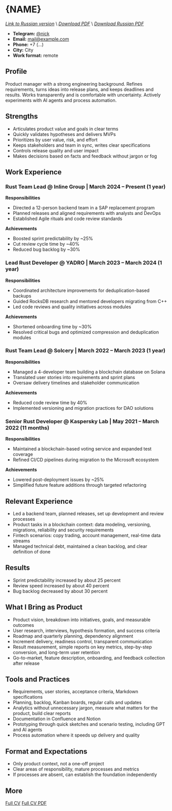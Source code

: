 # {NAME}
*[Link to Russian version](./CV_PM_RU.MD)* \\
*[Download PDF](https://github.com/qqrm/CV/releases/latest/download/Belyakov_pm_full_en_typst.pdf)* \\
*[Download Russian PDF](https://github.com/qqrm/CV/releases/latest/download/Belyakov_pm_full_ru_typst.pdf)*

- **Telegram:** [@nick](https://t.me/nick)
- **Email:** [mail@example.com](mailto:mail@example.com)
- **Phone:** +7 (...)
- **City:** City
- **Work format:** remote

## Profile
Product manager with a strong engineering background. Refines requirements, turns ideas into release plans, and keeps deadlines and results. Works transparently and is comfortable with uncertainty. Actively experiments with AI agents and process automation.

## Strengths
* Articulates product value and goals in clear terms
* Quickly validates hypotheses and delivers MVPs
* Prioritizes by user value, risk, and effort
* Keeps stakeholders and team in sync, writes clear specifications
* Controls release quality and user impact
* Makes decisions based on facts and feedback without jargon or fog

## Work Experience

### Rust Team Lead @ Inline Group | March 2024 – Present (1 year)
**Responsibilities**
- Directed a 12-person backend team in a SAP replacement program
- Planned releases and aligned requirements with analysts and DevOps
- Established Agile rituals and code review standards

**Achievements**
- Boosted sprint predictability by ~25%
- Cut review cycle time by ~40%
- Reduced bug backlog by ~30%

### Lead Rust Developer @ YADRO | March 2023 – March 2024 (1 year)
**Responsibilities**
- Coordinated architecture improvements for deduplication-based backups
- Guided RocksDB research and mentored developers migrating from C++
- Led code reviews and quality initiatives across modules

**Achievements**
- Shortened onboarding time by ~30%
- Resolved critical bugs and optimized compression and deduplication modules

### Rust Team Lead @ Solcery | March 2022 – March 2023 (1 year)
**Responsibilities**
- Managed a 4-developer team building a blockchain database on Solana
- Translated user stories into requirements and sprint plans
- Oversaw delivery timelines and stakeholder communication

**Achievements**
- Reduced code review time by 40%
- Implemented versioning and migration practices for DAO solutions

### Senior Rust Developer @ Kaspersky Lab | May 2021 – March 2022 (11 months)
**Responsibilities**
- Maintained a blockchain-based voting service and expanded test coverage
- Refined CI/CD pipelines during migration to the Microsoft ecosystem

**Achievements**
- Lowered post-deployment issues by ~25%
- Simplified future feature additions through targeted refactoring

## Relevant Experience
* Led a backend team, planned releases, set up development and review processes
* Product tasks in a blockchain context: data modeling, versioning, migrations, reliability and security requirements
* Fintech scenarios: copy trading, account management, real-time data streams
* Managed technical debt, maintained a clean backlog, and clear definition of done

## Results
* Sprint predictability increased by about 25 percent
* Review speed increased by about 40 percent
* Bug backlog decreased by about 30 percent

## What I Bring as Product
* Product vision, breakdown into initiatives, goals, and measurable outcomes
* User research, interviews, hypothesis formation, and success criteria
* Roadmap and quarterly planning, dependency alignment
* Increment delivery, readiness control, transparent communication
* Result measurement, simple reports on key metrics, step-by-step conversion, and long-term user retention
* Go-to-market, feature description, onboarding, and feedback collection after release

## Tools and Practices
* Requirements, user stories, acceptance criteria, Markdown specifications
* Planning, backlog, Kanban boards, regular calls and updates
* Analytics without unnecessary jargon, measure what matters for the product, build clear reports
* Documentation in Confluence and Notion
* Prototyping through quick sketches and scenario testing, including GPT and AI agents
* Process automation where it speeds up delivery and quality

## Format and Expectations
* Only product context, not a one-off project
* Clear areas of responsibility, mature processes and metrics
* If processes are absent, can establish the foundation independently

## More
[Full CV](https://qqrm.github.io/CV/)
[Full CV PDF](https://github.com/qqrm/CV/releases/latest/download/Belyakov_en_typst.pdf)
